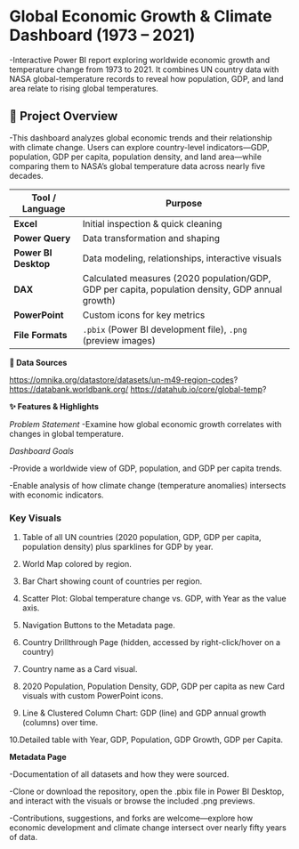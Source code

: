 # Global Economic Growth & Climate Dashboard (1973 – 2021)

-Interactive Power BI report exploring worldwide economic growth and temperature change from 1973 to 2021.
It combines UN country data with NASA global-temperature records to reveal how population, GDP, and land area relate to rising global temperatures.

## 📝 Project Overview

-This dashboard analyzes global economic trends and their relationship with climate change.
Users can explore country-level indicators—GDP, population, GDP per capita, population density, and land area—while comparing them to NASA’s global temperature data across nearly five decades.

| Tool / Language      | Purpose                                                                                          |
| -------------------- | ------------------------------------------------------------------------------------------------ |
| **Excel**            | Initial inspection & quick cleaning                                                              |
| **Power Query**      | Data transformation and shaping                                                                  |
| **Power BI Desktop** | Data modeling, relationships, interactive visuals                                                |
| **DAX**              | Calculated measures (2020 population/GDP, GDP per capita, population density, GDP annual growth) |
| **PowerPoint**       | Custom icons for key metrics                                                                     |
| **File Formats**     | `.pbix` (Power BI development file), `.png` (preview images)                                     |


**📂 Data Sources**

https://omnika.org/datastore/datasets/un-m49-region-codes?
https://databank.worldbank.org/
https://datahub.io/core/global-temp?

**✨ Features & Highlights**

*Problem Statement*
-Examine how global economic growth correlates with changes in global temperature.

*Dashboard Goals*

-Provide a worldwide view of GDP, population, and GDP per capita trends.

-Enable analysis of how climate change (temperature anomalies) intersects with economic indicators.

### Key Visuals

1. Table of all UN countries (2020 population, GDP, GDP per capita, population density) plus sparklines for GDP by year.

2. World Map colored by region.

3. Bar Chart showing count of countries per region.

4. Scatter Plot: Global temperature change vs. GDP, with Year as the value axis.

5. Navigation Buttons to the Metadata page.

6. Country Drillthrough Page (hidden, accessed by right-click/hover on a country)

7. Country name as a Card visual.

8. 2020 Population, Population Density, GDP, GDP per capita as new Card visuals with custom PowerPoint icons.

9. Line & Clustered Column Chart: GDP (line) and GDP annual growth (columns) over time.

10.Detailed table with Year, GDP, Population, GDP Growth, GDP per Capita.

**Metadata Page**

-Documentation of all datasets and how they were sourced.

-Clone or download the repository, open the .pbix file in Power BI Desktop, and interact with the visuals or browse the included .png previews.

-Contributions, suggestions, and forks are welcome—explore how economic development and climate change intersect over nearly fifty years of data.
